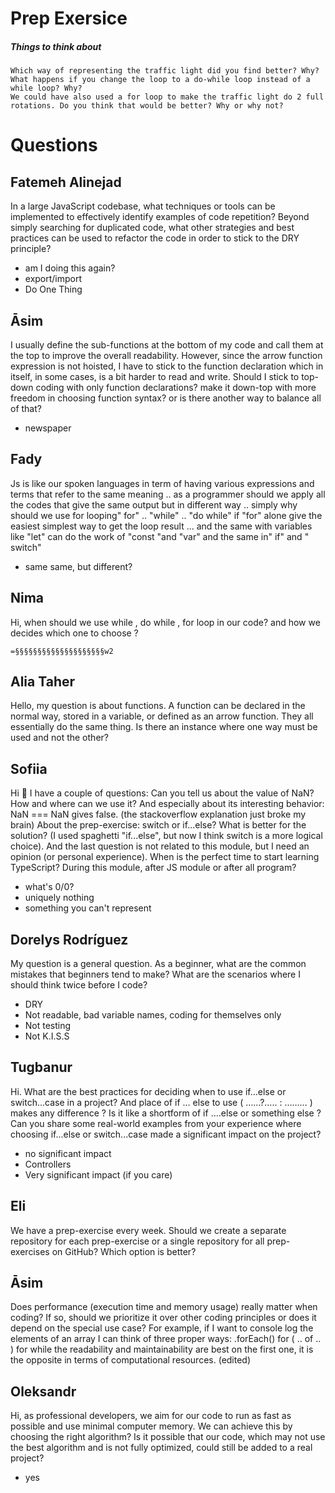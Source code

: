 # Prep Exersice
##### Things to think about
    Which way of representing the traffic light did you find better? Why?
    What happens if you change the loop to a do-while loop instead of a while loop? Why?
    We could have also used a for loop to make the traffic light do 2 full rotations. Do you think that would be better? Why or why not?


# Questions

## Fatemeh Alinejad
In a large JavaScript codebase, what techniques or tools can be implemented to effectively identify examples of code repetition? Beyond simply searching for duplicated code, what other strategies and best practices can be used to refactor the code in order to stick to the DRY principle?
- am I doing this again?
- export/import
- Do One Thing

## Āsim
I usually define the sub-functions at the bottom of my code and call them at the top to improve the overall readability. However, since the arrow function expression is not hoisted, I have to stick to the function declaration which in itself, in some cases, is a bit harder to read and write.
Should I stick to top-down coding with only function declarations? make it down-top with more freedom in choosing function syntax? or is there another way to balance all of that?
- newspaper


## Fady
Js is like our spoken languages  in term of having various expressions and terms that refer to the same meaning .. as a programmer should we apply all the codes that give the same output but in different way .. simply  why should we use for looping" for" .. "while" .. "do while" if "for" alone give the easiest simplest way to get the loop result ... and the same with variables like "let" can do the work of "const "and "var" and the same in" if" and " switch"
- same same, but different?

## Nima
Hi, when should we use while , do while , for loop in our code? and how we decides which one to choose ?




    =§§§§§§§§§§§§§§§§§§§§w2
## Alia Taher
Hello, my question is about functions. A function can be declared in the normal way, stored in a variable, or defined as an arrow function. They all essentially do the same thing. Is there an instance where one way must be used and not the other?


## Sofiia
Hi :slightly_smiling_face:
 I have a couple of questions:
Can you tell us about the value of NaN? How and where can we use it? And especially about its interesting behavior: NaN === NaN gives false. (the stackoverflow explanation just broke my brain)
About the prep-exercise: switch or if...else? What is better for the solution? (I used spaghetti "if...else", but now I think switch is a more logical choice).
And the last question is not related to this module, but I need an opinion (or personal experience). When is the perfect time to start learning TypeScript? During this module, after JS module or after all program?
- what's 0/0?
- uniquely nothing
- something you can't represent

## Dorelys Rodríguez
My question is a general question. As a beginner, what are the common mistakes that beginners tend to make? What are the scenarios where I should think twice before I code?
- DRY
- Not readable, bad variable names, coding for themselves only
- Not testing
- Not K.I.S.S


## Tugbanur
Hi. What are the best practices for deciding when to use if...else  or switch...case in a project?
And place of if … else to use ( ……?….. : ……… ) makes any difference ? Is it like a shortform of if ….else or something else ?
Can you share some real-world examples from your experience where choosing if...else or switch...case made a significant impact on the project?
- no significant impact
- Controllers
- Very significant impact (if you care)

## Eli
We have a prep-exercise every week. Should we create a separate repository for each prep-exercise or a single repository for all prep-exercises on GitHub? Which option is better?

## Āsim
Does performance (execution time and memory usage) really matter when coding? If so, should we prioritize it over other coding principles or does it depend on the special use case?
For example, if I want to console log the elements of an array I can think of three proper ways:
.forEach()
for ( .. of .. )
for
while the readability and maintainability are best on the first one, it is the opposite in terms of computational resources. (edited) 


## Oleksandr
Hi, as professional developers, we aim for our code to run as fast as possible and use minimal computer memory. We can achieve this by choosing the right algorithm? Is it possible that our code, which may not use the best algorithm and is not fully optimized, could still be added to a real project?
- yes
